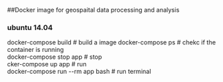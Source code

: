 ##Docker image for geospaital data processing and analysis     
### ubuntu 14.04

docker-compose build		   # build a image 
docker-compose ps                  # chekc if the container is running   
docker-compose stop app            # stop        
cker-compose up app                # run  
docker-compose run --rm app bash   # run terminal
